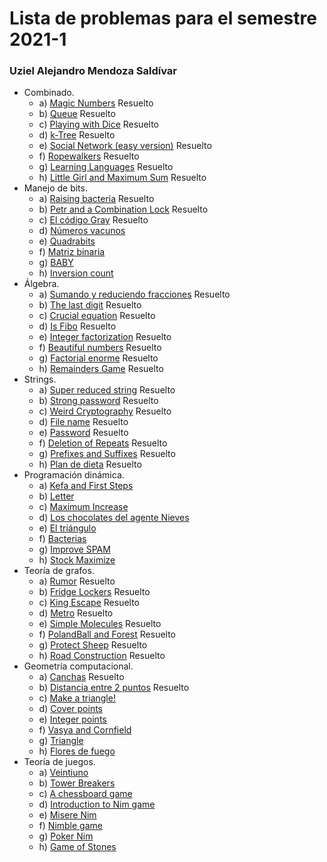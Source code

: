 # Lista de problemas para el semestre 2021-1
### Uziel Alejandro Mendoza Saldívar

+ Combinado.
  - a) [Magic Numbers](https://codeforces.com/problemset/problem/320/A)	Resuelto
  - b) [Queue](https://codeforces.com/problemset/problem/545/D)	Resuelto
  - c) [Playing with Dice](https://codeforces.com/problemset/problem/378/A)	Resuelto
  - d) [k-Tree](https://codeforces.com/problemset/problem/431/C)	Resuelto
  - e) [Social Network (easy version)](https://codeforces.com/problemset/problem/1234/B1)	Resuelto
  - f) [Ropewalkers](https://codeforces.com/problemset/problem/1185/A)	Resuelto
  - g) [Learning Languages](https://codeforces.com/problemset/problem/277/A)	Resuelto
  - h) [Little Girl and Maximum Sum](https://codeforces.com/problemset/problem/276/C)	Resuelto
+ Manejo de bits.
  - a) [Raising bacteria](https://codeforces.com/problemset/problem/579/A)	Resuelto
  - b) [Petr and a Combination Lock](https://codeforces.com/problemset/problem/1097/B)	Resuelto
  - c) [El código Gray](https://omegaup.com/arena/problem/gray#problems)	Resuelto
  - d) [Números vacunos](https://omegaup.com/arena/problem/cnums#problems)
  - e) [Quadrabits](https://omegaup.com/arena/problem/Quadrabits#problems)
  - f) [Matriz binaria](https://omegaup.com/arena/problem/Matriz-Binaria#problems)
  - g) [BABY](https://www.spoj.com/problems/BABY/)
  - h) [Inversion count](https://www.spoj.com/problems/INVCNT/)
+ Álgebra.
  - a) [Sumando y reduciendo fracciones](https://omegaup.com/arena/problem/Suma-reduce-fracciones/#problems)	Resuelto
  - b) [The last digit](https://www.spoj.com/problems/LASTDIG/)	Resuelto
  - c) [Crucial equation](https://www.spoj.com/problems/CEQU/)	Resuelto
  - d) [Is Fibo](https://www.hackerrank.com/contests/codesprint5/challenges/is-fibo/problem)	Resuelto
  - e) [Integer factorization](https://www.spoj.com/problems/FACT0/)	Resuelto
  - f) [Beautiful numbers](https://codeforces.com/problemset/problem/300/C)	Resuelto
  - g) [Factorial enorme](https://omegaup.com/arena/problem/Factorial-Enorme/#problems)	Resuelto
  - h) [Remainders Game](https://codeforces.com/problemset/problem/687/B)	Resuelto
+ Strings.
  - a) [Super reduced string](https://www.hackerrank.com/challenges/reduced-string/problem)	Resuelto
  - b) [Strong password](https://www.hackerrank.com/challenges/strong-password/problem)	Resuelto
  - c) [Weird Cryptography](https://codeforces.com/problemset/gymProblem/100935/B)	Resuelto
  - d) [File name](https://codeforces.com/problemset/problem/978/B)	Resuelto
  - e) [Password](https://codeforces.com/problemset/problem/126/B)	Resuelto
  - f) [Deletion of Repeats](https://codeforces.com/contest/19/problem/C)	Resuelto
  - g) [Prefixes and Suffixes](https://codeforces.com/problemset/problem/432/D)	Resuelto
  - h) [Plan de dieta](https://www.urionlinejudge.com.br/judge/es/problems/view/1248)	Resuelto
+ Programación dinámica.
  - a) [Kefa and First Steps](https://codeforces.com/problemset/problem/580/A)
  - b) [Letter](https://codeforces.com/problemset/problem/180/C)
  - c) [Maximum Increase](https://codeforces.com/problemset/problem/702/A)
  - d) [Los chocolates del agente Nieves](https://omegaup.com/arena/problem/chocolates#problems)
  - e) [El triángulo](https://omegaup.com/arena/problem/triangulo#problems)
  - f) [Bacterias](https://omegaup.com/arena/problem/mirBacterias#problems)
  - g) [Improve SPAM](https://matcomgrader.com/problem/9643/improve-spam/)
  - h) [Stock Maximize](https://www.hackerrank.com/challenges/stockmax/problem)
+ Teoría de grafos.
  - a) [Rumor](https://codeforces.com/problemset/problem/893/C)	Resuelto
  - b) [Fridge Lockers](https://codeforces.com/problemset/problem/1255/B)	Resuelto
  - c) [King Escape](https://codeforces.com/problemset/problem/1033/A)	Resuelto
  - d) [Metro](https://codeforces.com/problemset/problem/1055/A)	Resuelto
  - e) [Simple Molecules](https://codeforces.com/problemset/problem/344/B)	Resuelto
  - f) [PolandBall and Forest](https://codeforces.com/problemset/problem/755/C)	Resuelto
  - g) [Protect Sheep](https://codeforces.com/problemset/problem/948/A)	Resuelto
  - h) [Road Construction](https://codeforces.com/problemset/problem/330/B)	Resuelto
+ Geometría computacional.
  - a) [Canchas](https://omegaup.com/arena/problem/COMI-Canchas/#problems)	Resuelto
  - b) [Distancia entre 2 puntos](https://omegaup.com/arena/problem/Distancia-entre-dos-puntos#problems)	Resuelto
  - c) [Make a triangle!](https://codeforces.com/problemset/problem/1064/A)
  - d) [Cover points](https://codeforces.com/problemset/problem/1047/B)
  - e) [Integer points](https://codeforces.com/problemset/problem/1248/A)
  - f) [Vasya and Cornfield](https://codeforces.com/problemset/problem/1030/B)
  - g) [Triangle](https://codeforces.com/problemset/problem/18/A)
  - h) [Flores de fuego](https://www.urionlinejudge.com.br/judge/es/problems/view/1039)
+ Teoría de juegos.
  - a) [Veintiuno](https://omegaup.com/arena/problem/veintiuno#problems)
  - b) [Tower Breakers](https://www.hackerrank.com/challenges/tower-breakers-1/problem)
  - c) [A chessboard game](https://www.hackerrank.com/challenges/a-chessboard-game-1/problem)
  - d) [Introduction to Nim game](https://www.hackerrank.com/challenges/nim-game-1/problem)
  - e) [Misere Nim](https://www.hackerrank.com/challenges/misere-nim-1/problem)
  - f) [Nimble game](https://www.hackerrank.com/challenges/nimble-game-1/problem)
  - g) [Poker Nim](https://www.hackerrank.com/challenges/poker-nim-1/problem)
  - h) [Game of Stones](https://www.hackerrank.com/challenges/game-of-stones-1/problem)